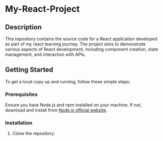 # My-React-Project

## Description
This repository contains the source code for a React application developed as part of my react learning journey. The project aims to demonstrate various aspects of React development, including component creation, state management, and interaction with APIs.

## Getting Started
To get a local copy up and running, follow these simple steps:

### Prerequisites
Ensure you have Node.js and npm installed on your machine. If not, download and install from [Node.js official website](https://nodejs.org/).

### Installation
1. Clone the repository:
